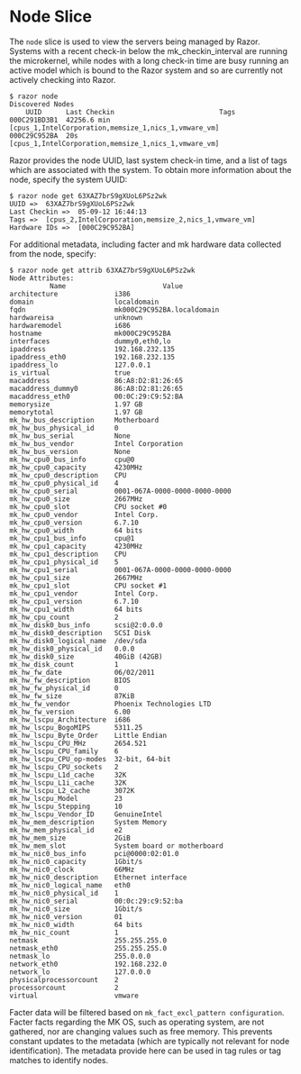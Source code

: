 # Node Slice

The `node` slice is used to view the servers being managed by Razor. Systems with a recent check-in below the mk_checkin_interval are running the microkernel, while nodes with a long check-in time are busy running an active model which is bound to the Razor system and so are currently not actively checking into Razor.

    $ razor node
    Discovered Nodes
        UUID      Last Checkin                          Tags
    000C291BD3B1  42256.6 min   [cpus_1,IntelCorporation,memsize_1,nics_1,vmware_vm]
    000C29C952BA  20s           [cpus_1,IntelCorporation,memsize_1,nics_1,vmware_vm]

Razor provides the node UUID, last system check-in time, and a list of tags which are associated with the system. To obtain more information about the node, specify the system UUID:

    $ razor node get 63XAZ7brS9gXUoL6PSz2wk
    UUID =>  63XAZ7brS9gXUoL6PSz2wk
    Last Checkin =>  05-09-12 16:44:13
    Tags =>  [cpus_2,IntelCorporation,memsize_2,nics_1,vmware_vm]
    Hardware IDs =>  [000C29C952BA]

For additional metadata, including facter and mk hardware data collected from the node, specify:

    $ razor node get attrib 63XAZ7brS9gXUoL6PSz2wk
    Node Attributes:
              Name                        Value              
    architecture              i386                           
    domain                    localdomain                    
    fqdn                      mk000C29C952BA.localdomain     
    hardwareisa               unknown                        
    hardwaremodel             i686                           
    hostname                  mk000C29C952BA                 
    interfaces                dummy0,eth0,lo                 
    ipaddress                 192.168.232.135                
    ipaddress_eth0            192.168.232.135                
    ipaddress_lo              127.0.0.1                      
    is_virtual                true                           
    macaddress                86:A8:D2:81:26:65              
    macaddress_dummy0         86:A8:D2:81:26:65              
    macaddress_eth0           00:0C:29:C9:52:BA              
    memorysize                1.97 GB                        
    memorytotal               1.97 GB                        
    mk_hw_bus_description     Motherboard                    
    mk_hw_bus_physical_id     0                              
    mk_hw_bus_serial          None                           
    mk_hw_bus_vendor          Intel Corporation              
    mk_hw_bus_version         None                           
    mk_hw_cpu0_bus_info       cpu@0                          
    mk_hw_cpu0_capacity       4230MHz                        
    mk_hw_cpu0_description    CPU                            
    mk_hw_cpu0_physical_id    4                              
    mk_hw_cpu0_serial         0001-067A-0000-0000-0000-0000  
    mk_hw_cpu0_size           2667MHz                        
    mk_hw_cpu0_slot           CPU socket #0                  
    mk_hw_cpu0_vendor         Intel Corp.                    
    mk_hw_cpu0_version        6.7.10                         
    mk_hw_cpu0_width          64 bits                        
    mk_hw_cpu1_bus_info       cpu@1                          
    mk_hw_cpu1_capacity       4230MHz                        
    mk_hw_cpu1_description    CPU                            
    mk_hw_cpu1_physical_id    5                              
    mk_hw_cpu1_serial         0001-067A-0000-0000-0000-0000  
    mk_hw_cpu1_size           2667MHz                        
    mk_hw_cpu1_slot           CPU socket #1                  
    mk_hw_cpu1_vendor         Intel Corp.                    
    mk_hw_cpu1_version        6.7.10                         
    mk_hw_cpu1_width          64 bits                        
    mk_hw_cpu_count           2                              
    mk_hw_disk0_bus_info      scsi@2:0.0.0                   
    mk_hw_disk0_description   SCSI Disk                      
    mk_hw_disk0_logical_name  /dev/sda                       
    mk_hw_disk0_physical_id   0.0.0                          
    mk_hw_disk0_size          40GiB (42GB)                   
    mk_hw_disk_count          1                              
    mk_hw_fw_date             06/02/2011                     
    mk_hw_fw_description      BIOS                           
    mk_hw_fw_physical_id      0                              
    mk_hw_fw_size             87KiB                          
    mk_hw_fw_vendor           Phoenix Technologies LTD       
    mk_hw_fw_version          6.00                           
    mk_hw_lscpu_Architecture  i686                           
    mk_hw_lscpu_BogoMIPS      5311.25                        
    mk_hw_lscpu_Byte_Order    Little Endian                  
    mk_hw_lscpu_CPU_MHz       2654.521                       
    mk_hw_lscpu_CPU_family    6                              
    mk_hw_lscpu_CPU_op-modes  32-bit, 64-bit                 
    mk_hw_lscpu_CPU_sockets   2                              
    mk_hw_lscpu_L1d_cache     32K                            
    mk_hw_lscpu_L1i_cache     32K                            
    mk_hw_lscpu_L2_cache      3072K                          
    mk_hw_lscpu_Model         23                             
    mk_hw_lscpu_Stepping      10                             
    mk_hw_lscpu_Vendor_ID     GenuineIntel                   
    mk_hw_mem_description     System Memory                  
    mk_hw_mem_physical_id     e2                             
    mk_hw_mem_size            2GiB                           
    mk_hw_mem_slot            System board or motherboard    
    mk_hw_nic0_bus_info       pci@0000:02:01.0               
    mk_hw_nic0_capacity       1Gbit/s                        
    mk_hw_nic0_clock          66MHz                          
    mk_hw_nic0_description    Ethernet interface             
    mk_hw_nic0_logical_name   eth0                           
    mk_hw_nic0_physical_id    1                              
    mk_hw_nic0_serial         00:0c:29:c9:52:ba              
    mk_hw_nic0_size           1Gbit/s                        
    mk_hw_nic0_version        01                             
    mk_hw_nic0_width          64 bits                        
    mk_hw_nic_count           1                              
    netmask                   255.255.255.0                  
    netmask_eth0              255.255.255.0                  
    netmask_lo                255.0.0.0                      
    network_eth0              192.168.232.0                  
    network_lo                127.0.0.0                      
    physicalprocessorcount    2                              
    processorcount            2                              
    virtual                   vmware                         

Facter data will be filtered based on `mk_fact_excl_pattern configuration`. Facter facts regarding the MK OS, such as operating system, are not gathered, nor are changing values such as free memory. This prevents constant updates to the metadata (which are typically not relevant for node identification). The metadata provide here can be used in tag rules or tag matches to identify nodes.
